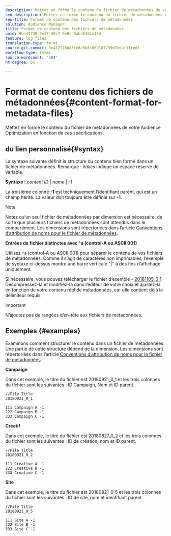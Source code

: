 ```yaml
---
description: Mettez en forme le contenu du fichier de métadonnées de votre Audience Optimization en fonction de ces spécifications.
seo-description: Mettez en forme le contenu du fichier de métadonnées de votre Audience Optimization en fonction de ces spécifications.
seo-title: Format de contenu des fichiers de métadonnées
solution: Audience Manager
title: Format de contenu des fichiers de métadonnées
uuid: 9ba44738-3e17-40c7-9e8c-5abd8361e16d
feature: log files
translation-type: tm+mt
source-git-commit: 9e4f2f26b83fe6e5b6f669107239d7edaf11fed3
workflow-type: tm+mt
source-wordcount: '304'
ht-degree: 5%

---
```



# Format de contenu des fichiers de métadonnées{#content-format-for-metadata-files}

Mettez en forme le contenu du fichier de métadonnées de votre Audience Optimization en fonction de ces spécifications.

## du lien personnalisé{#syntax}

La syntaxe suivante définit la structure du contenu bien formé dans un fichier de métadonnées. Remarque : *italics* indique un espace réservé de variable.

**Syntaxe :**  *content ID* |  *name* |  *-1*

<!--In the contents syntax, you'll notice a parent ID variable. Don't confuse it with the parent ID used in the [metadata file name](../../../reporting/audience-optimization-reports/metadata-files-intro/metadata-file-names.md). These 2 variables seem similar, but they represent different things. In the file name, the parent ID corresponds to a category like "campaign" (ID 1), "placement" (ID 3), or "tactic" (ID 9), etc. In the file body:-->

La troisième colonne **-1** est techniquement l’identifiant parent, qui est un champ hérité. La valeur doit toujours être définie sur **-1**.

>[!NOTE]
>
>Notez qu’un seul fichier de métadonnées par dimension est nécessaire, de sorte que plusieurs fichiers de métadonnées sont attendus dans le compartiment. Les dimensions sont répertoriées dans l’article [Conventions d’attribution de noms pour le fichier de métadonnées](../../../reporting/audience-optimization-reports/metadata-files-intro/metadata-file-names.md#child-dimension).

**Entrées de fichier distinctes avec ^a (control-A ou ASCII 001)**

Utilisez `^a` (control-A ou ASCII 001) pour séparer le contenu de vos fichiers de métadonnées. Comme il s’agit de caractères non imprimables, l’exemple de syntaxe ci-dessus montre une barre verticale &quot;|&quot; à des fins d’affichage uniquement.

Si nécessaire, vous pouvez télécharger le fichier d’exemple - [20181105_0_1](assets/20181105_0_1.zip). Décompressez-la et modifiez-la dans l’éditeur de votre choix et ajustez-la en fonction de votre contenu réel de métadonnées, car elle contient déjà le délimiteur requis.

>[!IMPORTANT]
>
>N’ajoutez pas de rangées d’en-tête aux fichiers de métadonnées.

## Exemples {#examples}

Examinons comment structurer le contenu dans un fichier de métadonnées. Une partie de cette structure dépend de la dimension. Les dimensions sont répertoriées dans l’article [Conventions d’attribution de noms pour le fichier de métadonnées](../../../reporting/audience-optimization-reports/metadata-files-intro/metadata-file-names.md#child-dimension).

**Campaign**

Dans cet exemple, le titre du fichier est 20180921_0_1 et les trois colonnes du fichier sont les suivantes : ID Campaign, Nom et ID parent.

<!--Let's say you want to populate the creative drop down menu with creative names from a particular campaign. In this case, your metadata file name would include ID 1 (campaign) and ID 2 (creative). Following the content syntax, your metadata file would contain the creative ID, creative name, and actual campaign ID.-->

```
//File Title
20180921_0_1

111 Campaign A -1
222 Campaign B -1
333 Campaign C -1
```

**Créatif**

Dans cet exemple, le titre du fichier est 20180827_0_2 et les trois colonnes du fichier sont les suivantes : ID de création, nom et ID parent.

```
//File Title
20180921_0_2

111 Creative A -1
222 Creative B -1
333 Creative C -1
```

**Site**

Dans cet exemple, le titre du fichier est 20180921_0_5 et les trois colonnes du fichier sont les suivantes : ID de site, nom et identifiant parent.

```
//File Title
20180921_0_5

111 Site A -1
222 Site B -1
333 Site C -1
```
